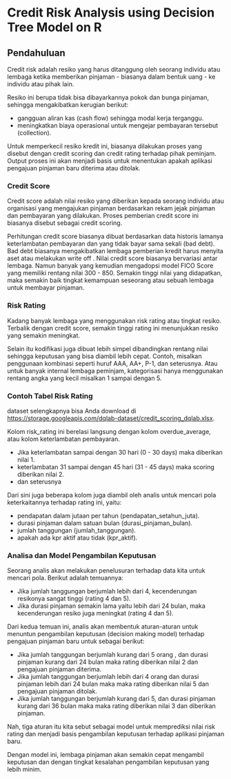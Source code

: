 # Credit Risk Analysis using Decision Tree Model on R

## Pendahuluan
Credit risk adalah resiko yang harus ditanggung oleh seorang individu atau lembaga ketika memberikan pinjaman - biasanya dalam bentuk uang - ke individu atau pihak lain.

Resiko ini berupa tidak bisa dibayarkannya pokok dan bunga pinjaman, sehingga mengakibatkan kerugian berikut:

- gangguan aliran kas (cash flow) sehingga modal kerja terganggu.
- meningkatkan biaya operasional untuk mengejar pembayaran tersebut (collection).

Untuk memperkecil resiko kredit ini, biasanya dilakukan proses yang disebut dengan credit scoring dan credit rating terhadap pihak peminjam. Output proses ini akan menjadi basis untuk menentukan apakah aplikasi pengajuan pinjaman baru diterima atau ditolak.

### Credit Score
Credit score adalah nilai resiko yang diberikan kepada seorang individu atau organisasi yang mengajukan pinjaman berdasarkan rekam jejak pinjaman dan pembayaran yang dilakukan. Proses pemberian credit score ini biasanya disebut sebagai credit scoring.

Perhitungan credit score biasanya dibuat berdasarkan data historis lamanya keterlambatan pembayaran dan yang tidak bayar sama sekali (bad debt). Bad debt biasanya mengakibatkan lembaga pemberian kredit harus menyita aset atau melakukan write off .
Nilai credit score biasanya bervariasi antar lembaga. Namun banyak yang kemudian mengadopsi model FICO Score yang memiliki rentang nilai 300 - 850. Semakin tinggi nilai yang didapatkan, maka semakin baik tingkat kemampuan seseorang atau sebuah lembaga untuk membayar pinjaman.

### Risk Rating
Kadang banyak lembaga yang menggunakan risk rating atau tingkat resiko. Terbalik dengan credit score, semakin tinggi rating ini menunjukkan resiko yang semakin meningkat.

Selain itu kodifikasi juga dibuat lebih simpel  dibandingkan rentang nilai sehingga keputusan yang bisa diambil lebih cepat. Contoh, misalkan penggunaan kombinasi seperti huruf AAA,  AA+, P-1, dan seterusnya. Atau  untuk banyak internal lembaga peminjam, kategorisasi hanya menggunakan rentang angka yang kecil misalkan 1 sampai dengan 5.

### Contoh Tabel Risk Rating
dataset selengkapnya bisa Anda download di https://storage.googleapis.com/dqlab-dataset/credit_scoring_dqlab.xlsx.

Kolom risk_rating ini berelasi langsung dengan kolom overdue_average, atau kolom keterlambatan pembayaran.

- Jika keterlambatan sampai dengan 30 hari (0 - 30 days) maka diberikan nilai 1.
- keterlambatan 31 sampai dengan 45 hari (31 - 45 days) maka scoring diberikan nilai 2.
- dan seterusnya

Dari sini juga beberapa kolom juga diambil oleh analis untuk mencari pola keterkaitannya terhadap rating ini, yaitu:

- pendapatan dalam jutaan per tahun (pendapatan_setahun_juta).
- durasi pinjaman dalam satuan bulan (durasi_pinjaman_bulan).
- jumlah tanggungan (jumlah_tanggungan).
- apakah ada kpr aktif atau tidak (kpr_aktif).

### Analisa dan Model Pengambilan Keputusan
Seorang analis akan melakukan penelusuran terhadap data kita untuk mencari pola. Berikut adalah temuannya: 

- Jika jumlah tanggungan berjumlah lebih dari 4, kecenderungan resikonya sangat tinggi (rating 4 dan 5).
- Jika durasi pinjaman semakin lama yaitu lebih dari 24 bulan, maka kecenderungan resiko juga meningkat (rating 4 dan 5).

Dari kedua temuan ini, analis akan membentuk aturan-aturan untuk menuntun pengambilan keputusan (decision making model) terhadap pengajuan pinjaman baru untuk sebagai berikut:

- Jika jumlah tanggungan berjumlah kurang dari 5 orang , dan durasi pinjaman kurang dari 24 bulan maka rating diberikan nilai 2 dan pengajuan pinjaman diterima. 
- Jika jumlah tanggungan berjumlah lebih dari 4 orang dan durasi pinjaman lebih dari 24 bulan maka maka rating diberikan nilai 5 dan pengajuan pinjaman ditolak.
- Jika jumlah tanggungan berjumlah kurang dari 5, dan durasi pinjaman kurang dari 36 bulan maka maka rating diberikan nilai 3 dan diberikan pinjaman. 

Nah, tiga aturan itu kita sebut sebagai model untuk memprediksi nilai risk rating dan menjadi basis pengambilan keputusan terhadap aplikasi pinjaman baru.

Dengan model ini, lembaga pinjaman akan semakin cepat mengambil keputusan dan dengan tingkat kesalahan pengambilan keputusan yang lebih minim.
